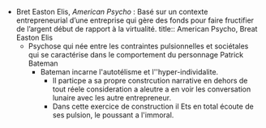 - Bret Easton Elis, *American Psycho* : Basé sur un contexte entrepreneurial d’une entreprise qui gère des fonds pour faire fructifier de l’argent début de rapport à la virtualité.
  title:: American Psycho, Breat Easton Elis
	- Psychose qui née entre les contraintes pulsionnelles et sociétales qui se caractérise dans le comportement du personnage Patrick Bateman
		- Bateman incarne l'autotélisme et l''hyper-individalite.
			- Il particpe a sa propre constrcution narrative en dehors de tout réele consideration a aleutre a en voir les conversation lunaire avec les autre entrepreneur.
			- Dans cette exercice de construction il Ets en total écoute de ses pulsion, le poussant a l'immoral.